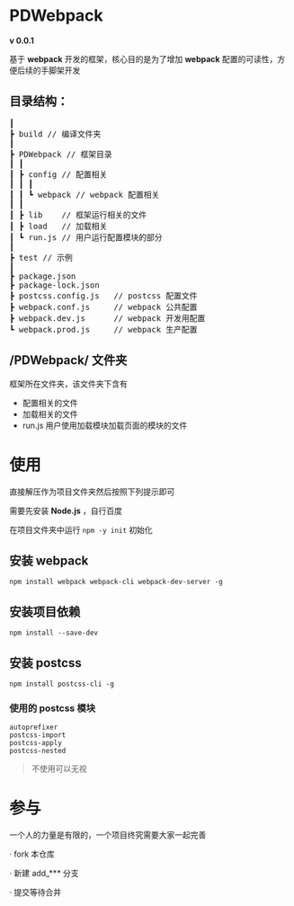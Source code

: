 # PDWebpack
**v 0.0.1**

基于 **webpack** 开发的框架，核心目的是为了增加 **webpack** 配置的可读性，方便后续的手脚架开发

## 目录结构：
<pre>
┃
┣ build // 编译文件夹
┃
┣ PDWebpack // 框架目录
┃ ┃
┃ ┣ config // 配置相关
┃ ┃ ┃
┃ ┃ ┗ webpack // webpack 配置相关
┃ ┃
┃ ┣ lib    // 框架运行相关的文件
┃ ┣ load   // 加载相关
┃ ┗ run.js // 用户运行配置模块的部分
┃
┣ test // 示例
┃
┣ package.json
┣ package-lock.json
┣ postcss.config.js   // postcss 配置文件
┣ webpack.conf.js     // webpack 公共配置
┣ webpack.dev.js      // webpack 开发用配置
┗ webpack.prod.js     // webpack 生产配置
</pre>

## /PDWebpack/ 文件夹

框架所在文件夹，该文件夹下含有
- 配置相关的文件
- 加载相关的文件
- run.js 用户使用加载模块加载页面的模块的文件

# 使用
直接解压作为项目文件夹然后按照下列提示即可

需要先安装 **Node.js** ，自行百度

在项目文件夹中运行 `npm -y init` 初始化

## 安装 **webpack**
```
npm install webpack webpack-cli webpack-dev-server -g
```

## 安装项目依赖
```
npm install --save-dev
```
## 安装 **postcss**
```
npm install postcss-cli -g
```
### 使用的 **postcss** 模块
```
autoprefixer
postcss-import
postcss-apply
postcss-nested
```
> 不使用可以无视 

# 参与
一个人的力量是有限的，一个项目终究需要大家一起完善

· fork 本仓库

· 新建 add_*** 分支 

· 提交等待合并